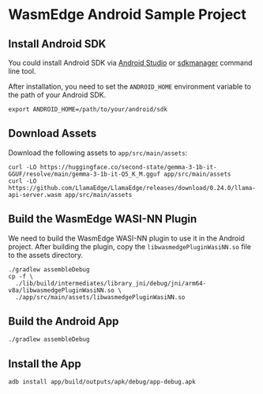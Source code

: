 # WasmEdge Android Sample Project

## Install Android SDK

You could install Android SDK via [Android Studio](https://developer.android.com/studio/intro/update#sdk-manager) or [sdkmanager](https://developer.android.com/studio/command-line/sdkmanager) command line tool.

After installation, you need to set the `ANDROID_HOME` environment variable to the path of your Android SDK.

```
export ANDROID_HOME=/path/to/your/android/sdk
```

## Download Assets

Download the following assets to `app/src/main/assets`:

```
curl -LO https://huggingface.co/second-state/gemma-3-1b-it-GGUF/resolve/main/gemma-3-1b-it-Q5_K_M.gguf app/src/main/assets
curl -LO https://github.com/LlamaEdge/LlamaEdge/releases/download/0.24.0/llama-api-server.wasm app/src/main/assets
```

## Build the WasmEdge WASI-NN Plugin

We need to build the WasmEdge WASI-NN plugin to use it in the Android project. After building the plugin, copy the `libwasmedgePluginWasiNN.so` file to the assets directory.

```
./gradlew assembleDebug
cp -f \
  ./lib/build/intermediates/library_jni/debug/jni/arm64-v8a/libwasmedgePluginWasiNN.so \
  ./app/src/main/assets/libwasmedgePluginWasiNN.so
```

## Build the Android App

```
./gradlew assembleDebug
```

## Install the App

```
adb install app/build/outputs/apk/debug/app-debug.apk
```
